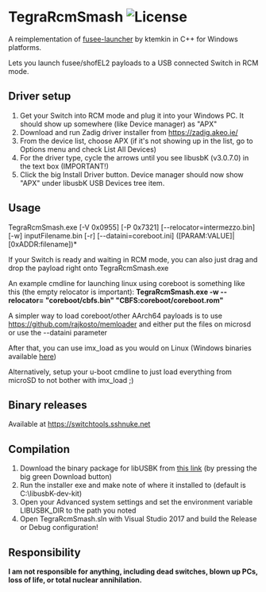 # TegraRcmSmash ![License](https://img.shields.io/badge/License-GPLv3-blue.svg)
A reimplementation of [fusee-launcher](https://github.com/reswitched/fusee-launcher) by ktemkin in C++ for Windows platforms.

Lets you launch fusee/shofEL2 payloads to a USB connected Switch in RCM mode.

## Driver setup
 1. Get your Switch into RCM mode and plug it into your Windows PC. It should show up somewhere (like Device manager) as "APX"
 2. Download and run Zadig driver installer from https://zadig.akeo.ie/
 3. From the device list, choose APX (if it's not showing up in the list, go to Options menu and check List All Devices)
 4. For the driver type, cycle the arrows until you see libusbK (v3.0.7.0) in the text box (IMPORTANT!)
 5. Click the big Install Driver button. Device manager should now show "APX" under libusbK USB Devices tree item.

## Usage
 TegraRcmSmash.exe [-V 0x0955] [-P 0x7321] [--relocator=intermezzo.bin] [-w] inputFilename.bin [-r] [--dataini=coreboot.ini] ([PARAM:VALUE]|[0xADDR:filename])*

 If your Switch is ready and waiting in RCM mode, you can also just drag and drop the payload right onto TegraRcmSmash.exe

 An example cmdline for launching linux using coreboot is something like this (the empty relocator is important):
   **TegraRcmSmash.exe -w --relocator= "coreboot/cbfs.bin" "CBFS:coreboot/coreboot.rom"**

 A simpler way to load coreboot/other AArch64 payloads is to use https://github.com/rajkosto/memloader and either put the files on microsd or use the --dataini parameter

 After that, you can use imx_load as you would on Linux (Windows binaries available [here](https://github.com/rajkosto/imx_usb_loader/releases))

 Alternatively, setup your u-boot cmdline to just load everything from microSD to not bother with imx_load ;)

## Binary releases
 Available at https://switchtools.sshnuke.net

## Compilation
 1. Download the binary package for libUSBK from [this link](https://sourceforge.net/projects/libusbk/) (by pressing the big green Download button)
 2. Run the installer exe and make note of where it installed to (default is C:\libusbK-dev-kit)
 3. Open your Advanced system settings and set the environment variable LIBUSBK_DIR to the path you noted
 4. Open TegraRcmSmash.sln with Visual Studio 2017 and build the Release or Debug configuration!

## Responsibility

**I am not responsible for anything, including dead switches, blown up PCs, loss of life, or total nuclear annihilation.**
